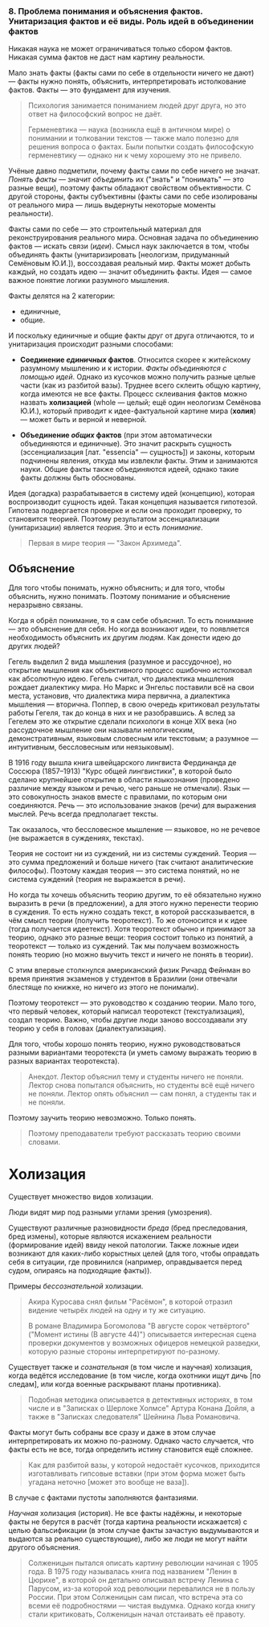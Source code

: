 ### 8. Проблема понимания и объяснения фактов. Унитаризация фактов и её виды. Роль идей в объединении фактов

Никакая наука не может ограничиваться только сбором фактов.
Никакая сумма фактов не даст нам картину реальности.

Мало знать факты (факты сами по себе в отдельности ничего не дают) — факты нужно понять, объяснить, интерпретировать истолкование фактов.
Факты — это фундамент для изучения.
> Психология занимается пониманием людей друг друга, но это ответ на философский вопрос не даёт.
>
> Герменевтика — наука (возникла ещё в античном мире) о понимании и толковании текстов — также мало полезно для решения вопроса о фактах.
> Были попытки создать философскую герменевтику — однако ни к чему хорошему это не привело.

Учёные давно подметили, почему факты сами по себе ничего не значат.
_Понять факты_ — значит _объединить_ их ("знать" и "понимать" — это разные вещи), поэтому факты обладают свойством объективности.
С другой стороны, факты субъективны (факты сами по себе изолированы от реального мира — лишь выдернуты некоторые моменты реальности).

Факты сами по себе — это строительный материал для реконструирования реального мира.
Основная задача по объединению фактов — искать связи (_идеи_).
Смысл наук заключается в том, чтобы объединять факты (унитаризировать [неологизм, придуманный Семёновым Ю.И.]), воссоздавая реальный мир.
Факты может добыть каждый, но создать идею — значит объединить факты.
Идея — самое важное понятие логики разумного мышления.

Факты делятся на 2 категории:
- единичные,
- общие.

И поскольку единичные и общие факты друг от друга отличаются, то и унитаризация происходит разными способами:

- __Соединение _единичных_ фактов__.
Относится скорее к житейскому разумному мышлению и к истории.
_Факты объединяются с помощью идей_.
Однако из кусочков можно получить разные целые части (как из разбитой вазы).
Труднее всего склеить общую картину, когда имеются не все факты.
Процесс склеивания фактов можно назвать __холизацией__ (whole — целый; ещё один неологизм Семёнова Ю.И.), который приводит к идее-фактуальной картине мира (__холия__) — может быть и верной и неверной.

- __Объединение _общих_ фактов__ (при этом автоматически объединяются и единичные).
Это значит раскрыть сущность (эссенциализация [лат. "essencia" — сущность]) и законы, которым подчинены явления, откуда мы извлекли факты.
Этим и занимаются науки.
Общие факты также объединяются идеей, однако такие факты должны быть обоснованы.

Идея (догадка) разрабатывается в систему идей (концепцию), которая воспроизводит сущность идей.
Такая концепция называется гипотезой.
Гипотеза подвергается проверке и если она проходит проверку, то становится теорией.
Поэтому результатом эссенциализации (унитаризации) является _теория_.
Это и есть _понимание_.

> Первая в мире теория — "Закон Архимеда".

## Объяснение

Для того чтобы понимать, нужно объяснить; и для того, чтобы объяснить, нужно понимать.
Поэтому понимание и объяснение неразрывно связаны.

Когда я обрёл понимание, то я сам себе объяснил.
То есть понимание — это объяснение для себя.
Но когда возникают идеи, то появляется необходимость объяснить их другим людям.
Как донести идею до других людей?

Гегель выделил 2 вида мышления (разумное и рассудочное), но открытие мышления как объективного процесс ошибочно истолковал как абсолютную идею.
Гегель считал, что диалектика мышления рождает диалектику мира.
Но Маркс и Энгельс поставили всё на свои места, установив, что диалектика мира первична, а диалектика мышления — вторична.
Поппер, в свою очередь критиковал результаты работы Гегеля, так до конца в них и не разобравшись.
А вслед за Гегелем это же открытие сделали психологи в конце XIX века (но рассудочное мышление они называли нелогическим, демонстративным, языковым словесным или текстовым; а разумное — интуитивным, бессловесным или неязыковым).


В 1916 году вышла книга швейцарского лингвиста Фердинанда де Соссюра (1857–1913) "Курс общей лингвистики", в которой было сделано крупнейшее открытие в области языкознания (проведено различие между языком и речью, чего раньше не отмечали).
Язык — это совокупность знаков вместе с правилами, по которым они соединяются.
Речь — это использование знаков (речи) для выражения мыслей.
Речь всегда предполагает тексты.

Так оказалось, что бессловесное мышление — языковое, но не речевое (не выражается в суждениях, текстах).

Теория не состоит ни из суждений, ни из системы суждений.
Теория — это сумма предложений и больше ничего (так считают аналитические философы).
Поэтому каждая теория — это система понятий, но не система суждений (теория не выражается в речи).

Но когда ты хочешь объяснить теорию другим, то её обязательно нужно выразить в речи (в предложении), а для этого нужно перенести теорию в суждения.
То есть нужно создать текст, в которой рассказывается, в чём смысл теории (получить теоротекст).
То же отоносится и к идее (тогда получается идеетекст).
Хотя теоротекст обычно и принимают за теорию, однако это разные вещи: теория состоит только из понятий, а теоротекст — только из суждений.
Так мы получаем возможность понять теорию (но можно выучить текст и ничего не понять в теории).

С этим впервые столкнулся американский физик Ричард Фейнман во время принятия экзаменов у студентов в Бразилии (они отвечали блестяще по книжке, но ничего из этого не понимали).

Поэтому теоротекст — это руководство к созданию теории.
Мало того, что первый человек, который написал теоротекст (текстуализация), создал теорию.
Важно, чтобы другие люди заново воссоздавали эту теорию у себя в головах (диалектуализация).

Для того, чтобы хорошо понять теорию, нужно руководствоваться разными вариантами теоротекста (и уметь самому выражать теорию в разных вариантах теоротекста).
> Анекдот.
> Лектор объяснил тему и студенты ничего не поняли.
> Лектор снова попытался объяснить, но студенты всё ещё ничего не поняли.
> Лектор опять объяснил — сам понял, а студенты так и не поняли.

Поэтому заучить теорию невозможно.
Только понять.
> Поэтому преподаватели требуют рассказать теорию своими словами.

# Холизация

Существует множество видов холизации.

Люди видят мир под разными углами зрения (умозрения).

Существуют различные разновидности _бреда_ (бред преследования, бред измены), которые являются искажением реальности (формирование идей) ввиду некой патологии.
Также ложные идеи возникают для каких-либо корыстных целей (для того, чтобы оправдать себя в ситуации, где провинился (например, оправдывается перед судом, опираясь на подходящие факты)).

Примеры _бессознательной_ холизации.
> Акира Куросава снял фильм "Расёмон", в которой отразил видение четырёх людей на одну и ту же ситуацию.
>
> В романе Владимира Богомолова "В августе сорок четвёртого" ("Момент истины (В августе 44)") описывается интересная сцена проверки документов у возможных офицеров немецкой разведки, которую разные стороны интерпретируют по-разному.

Существует также и _сознательная_ (в том числе и научная) холизация, когда ведётся исследование (в том числе, когда охотники ищут дичь [по следам], или когда военные раскрывают планы противника).
> Подобная методика описывается в детективных историях, в том числе и в "Записках о Шерлоке Холмсе" Артура Конана Дойля, а также в "Записках следователя" Шейнина Льва Романовича.

Факты могут быть собраны все сразу и даже в этом случае интерпретировать их можно по-разному.
Однако часто случается, что факты есть не все, тогда определить истину становится ещё сложнее.
> Как для разбитой вазы, у которой недостаёт кусочков, приходится изготавливать гипсовые вставки (при этом форма может быть угадана неточно [может это вообще не ваза]).

В случае с фактами пустоты заполняются фантазиями.

_Научная_ холизация (история).
Не все факты надёжны, и некоторые факты не берутся в расчёт (тогда картина реальности искажается) с целью фальсификации (в этом случае факты зачастую выдумываются и выдаются за реально существующие), либо же люди не могут найти другого объяснения.
> Солженицын пытался описать картину революции начиная с 1905 года.
> В 1975 году называлась книга под названием "Ленин в Цюрихе", в которой он детально описывал встречу Ленина с Парусом, из-за которой ход революции перевалился не в пользу России.
> При этом Солженицын сам писал, что встреча эта со всеми её подробностями — чистая выдумка.
> Однако когда книгу стали критиковать, Солженицын начал отстаивать её правоту.

